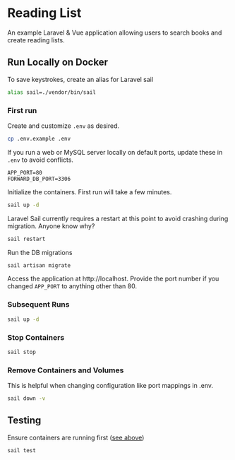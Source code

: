 # Reading List
An example Laravel & Vue application allowing users to search books and create reading lists.

## Run Locally on Docker

To save keystrokes, create an alias for Laravel sail 
```bash
alias sail=./vendor/bin/sail
```

### First run

Create and customize `.env` as desired.
```bash 
cp .env.example .env
```
If you run a web or MySQL server locally on default ports, update these in `.env` to avoid conflicts.
```apacheconf
APP_PORT=80
FORWARD_DB_PORT=3306
```
Initialize the containers.  First run will take a few minutes.
```bash
sail up -d
```

Laravel Sail currently requires a restart at this point to avoid crashing during migration. Anyone know why?
```bash
sail restart
```

Run the DB migrations
```bash
sail artisan migrate
```

Access the application at http://localhost. Provide the port number if you changed `APP_PORT` to anything other than 80.

### Subsequent Runs
```bash
sail up -d
```

### Stop Containers
```bash
sail stop
```

### Remove Containers and Volumes
This is helpful when changing configuration like port mappings in .env.
```bash
sail down -v
```

## Testing
Ensure containers are running first ([see above](#run-locally-on-docker))
```bash
sail test
```
